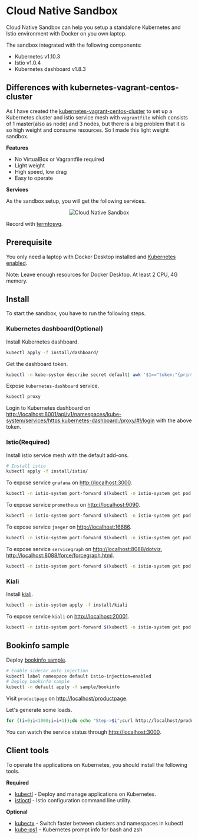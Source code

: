 # Cloud Native Sandbox

Cloud Native Sandbox can help you setup a standalone Kubernetes and Istio environment with Docker on you own laptop.

The sandbox integrated with the following components:

- Kubernetes v1.10.3
- Istio v1.0.4
- Kubernetes dashboard v1.8.3

## Differences with kubernetes-vagrant-centos-cluster

As I have created the [kubernetes-vagrant-centos-cluster](https://github.com/rootsongjc/kubernetes-vagrant-centos-cluster) to set up a Kubernetes cluster and istio service mesh with `vagrantfile` which consists of 1 master(also as node) and 3 nodes, but there is a big problem that it is so high weight and consume resources. So I made this light weight sandbox.

**Features**

- No VirtualBox or Vagrantfile  required
- Light weight
- High speed, low drag
- Easy to operate

**Services**

As the sandbox setup, you will get the following services.

<p align="center">
    <img src="https://jimmysong.io/img/cloud-native-sandbox.svg" alt="Cloud Native Sandbox">
</p>

Record with [termtosvg](https://github.com/nbedos/termtosvg).

## Prerequisite

You only need a laptop with Docker Desktop installed and [Kubernetes enabled](https://docs.docker.com/docker-for-mac/#kubernetes).

Note: Leave enough resources for Docker Desktop. At least 2 CPU, 4G memory.

## Install

To start the sandbox, you have to run the following steps. 

### Kubernetes dashboard(Optional)

Install Kubernetes dashboard.

```bash
kubectl apply -f install/dashboard/
```

Get the dashboard token.

```bash
kubectl -n kube-system describe secret default| awk '$1=="token:"{print $2}'
```

Expose `kubernetes-dashboard` service.

```bash
kubectl proxy
```

Login to Kubernetes dashboard on <http://localhost:8001/api/v1/namespaces/kube-system/services/https:kubernetes-dashboard:/proxy/#!/login> with the above token.

### Istio(Required)

Install istio service mesh with the default add-ons.

```bash
# Install istio
kubectl apply -f install/istio/
```

To expose service `grafana` on <http://localhost:3000>.

```bash
kubectl -n istio-system port-forward $(kubectl -n istio-system get pod -l app=grafana -o jsonpath='{.items[0].metadata.name}') 3000:3000 &
```

To expose service `prometheus` on <http://localhost:9090>.

```bash
kubectl -n istio-system port-forward $(kubectl -n istio-system get pod -l app=prometheus -o jsonpath='{.items[0].metadata.name}') 9090:9090 &
```

To expose service `jaeger` on <http://localhost:16686>.

```bash
kubectl -n istio-system port-forward $(kubectl -n istio-system get pod -l app=jaeger -o jsonpath='{.items[0].metadata.name}') 16686:16686 &
```

To expose service `servicegraph` on <http://localhost:8088/dotviz>, <http://localhost:8088/force/forcegraph.html>.

```bash
kubectl -n istio-system port-forward $(kubectl -n istio-system get pod -l app=servicegraph -o jsonpath='{.items[0].metadata.name}') 8088:8088 &
```

### Kiali

Install [kiali](https://www.kiali.io/).

```bash
kubectl -n istio-system apply -f install/kiali
```

To expose service `kiali` on <http://localhost:20001>.

```bash
kubectl -n istio-system port-forward $(kubectl -n istio-system get pod -l app=kiali -o jsonpath='{.items[0].metadata.name}') 20001:20001 &
```

## Bookinfo sample

Deploy [bookinfo sample](https://istio.io/docs/examples/bookinfo/).

```bash
# Enable sidecar auto injection
kubectl label namespace default istio-injection=enabled
# Deploy bookinfo sample
kubectl -n default apply -f sample/bookinfo
```

Visit `productpage` on <http://localhost/productpage>.

Let's generate some loads.

```bash
for ((i=0;i<1000;i=i+1));do echo "Step->$i";curl http://localhost/productpage;done
```

You can watch the service status through <http://localhost:3000>.

## Client tools

To operate the applications on Kubernetes, you should install the following tools.

**Required**

- [kubectl](https://kubernetes.io/docs/tasks/tools/install-kubectl/) - Deploy and manage applications on Kubernetes.
- [istioctl](https://istio.io/docs/reference/commands/istioctl/) - Istio configuration command line utility.

**Optional**

- [kubectx](https://github.com/ahmetb/kubectx)  - Switch faster between clusters and namespaces in kubectl
- [kube-ps1](https://github.com/jonmosco/kube-ps1) - Kubernetes prompt info for bash and zsh
